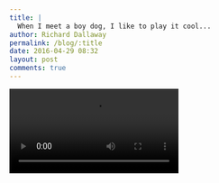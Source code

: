 ```yaml
---
title: |
  When I meet a boy dog, I like to play it cool...
author: Richard Dallaway
permalink: /blog/:title
date: 2016-04-29 08:32
layout: post
comments: true
---
```


<video controls autoplay playsinline>
    <source src="/video/a_dog_meeting_another_dog.mp4" type="video/mp4">
</video>
